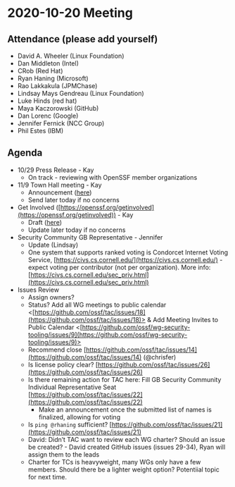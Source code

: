 # **2020-10-20 Meeting**

## Attendance (please add yourself)

* David A. Wheeler (Linux Foundation)
* Dan Middleton (Intel)
* CRob (Red Hat)
* Ryan Haning (Microsoft)
* Rao Lakkakula (JPMChase)
* Lindsay Mays Gendreau (Linux Foundation)
* Luke Hinds (red hat)
* Maya Kaczorowski (GitHub)
* Dan Lorenc (Google)
* Jennifer Fernick (NCC Group) 
* Phil Estes (IBM)

## Agenda

* 10/29 Press Release - Kay
    * On track - reviewing with OpenSSF member organizations
* 11/9 Town Hall meeting - Kay
    * Announcement ([here](https://docs.google.com/document/d/1TWli38xa4po73YJENJZigLZ5u0fZ-ZsyOSxE6Q2_sPs/edit))
    * Send later today if no concerns
* Get Involved ([https://openssf.org/getinvolved](https://openssf.org/getinvolved)) - Kay
    * Draft ([here](https://docs.google.com/document/d/12rDsqWyMZU8F62EEX3V__RISONYU0k0BlWKT23x5p2E/edit#))
    * Update later today if no concerns
* Security Community GB Representative - Jennifer 
    * Update (Lindsay)
    * One system that supports ranked voting is Condorcet Internet Voting Service, [https://civs.cs.cornell.edu/](https://civs.cs.cornell.edu/) - expect voting per contributor (not per organization). More info: [https://civs.cs.cornell.edu/sec_priv.html](https://civs.cs.cornell.edu/sec_priv.html)
* Issues Review
    * Assign owners?
    * Status? Add all WG meetings to public calendar &lt;[https://github.com/ossf/tac/issues/18](https://github.com/ossf/tac/issues/18)> & Add Meeting Invites to Public Calendar &lt;[https://github.com/ossf/wg-security-tooling/issues/9](https://github.com/ossf/wg-security-tooling/issues/9)>
    * Recommend close [https://github.com/ossf/tac/issues/14](https://github.com/ossf/tac/issues/14) (@chrisfer)
    * Is license policy clear? [https://github.com/ossf/tac/issues/26](https://github.com/ossf/tac/issues/26)
    * Is there remaining action for TAC here: Fill GB Security Community Individual Representative Seat [https://github.com/ossf/tac/issues/22](https://github.com/ossf/tac/issues/22)	
        * Make an announcement once the submitted list of names is finalized, allowing for voting
    * Is `ping @rhaning` sufficient? [https://github.com/ossf/tac/issues/21](https://github.com/ossf/tac/issues/21)
    * David: Didn’t TAC want to review each WG charter? Should an issue be created? - David created GitHub issues (issues 29-34), Ryan will assign them to the leads
    * Charter for TCs is heavyweight, many WGs only have a few members. Should there be a lighter weight option? Potentiial topic for next time.